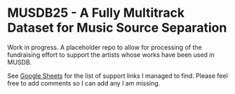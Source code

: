 # MUSDB25 - A Fully Multitrack Dataset for Music Source Separation

Work in progress. A placeholder repo to allow for processing of the fundraising effort to support the artists whose works have been used in MUSDB.

See [Google Sheets](https://docs.google.com/spreadsheets/d/13G2YZvER2SdkC7dzfCfWEpBG2V9R7S0Xg2NLCBcRpaU/edit?usp=sharing) for the list of support links I managed to find. Please feel free to add comments so I can add any I am missing.
